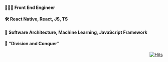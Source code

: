 #### 👨🏻‍💻   Front End Engineer 

#### 🛠   React Native, React, JS, TS

#### 👀   Software Architecture, Machine Learning, JavaScript Framework

#### 👊   "Division and Conquer"

  <div align=right>
	
  [![Hits](https://hits.seeyoufarm.com/api/count/incr/badge.svg?url=https%3A%2F%2Fgithub.com%2Fhyun940630)](https://hits.seeyoufarm.com)
	
  </div>

